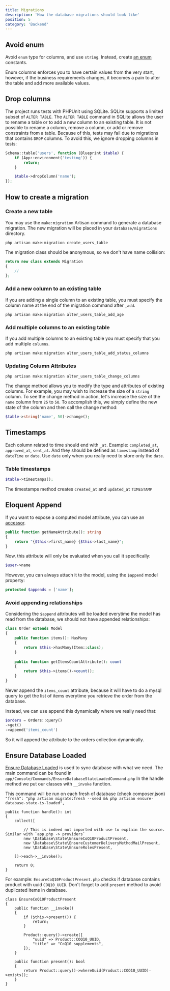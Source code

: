 ```yaml
---
title: Migrations
description: 'How the database migrations should look like'
position: 5
category: 'Backend'
---
```


## Avoid enum

Avoid `enum` type for columns, and use `string`. Instead, create [an enum](laravel-architectural#enums) constants.

Enum columns enforces you to have certain values from the very start, however, if the business requirements changes, it becomes a pain to alter the table and add more available values.

## Drop columns

The project runs tests with PHPUnit using SQLite. SQLite supports a limited subset of `ALTER TABLE`. The `ALTER TABLE` command in SQLite allows the user to rename a table or to add a new column to an existing table. It is not possible to
rename a column, remove a column, or add or remove constraints from a table. Because of this, tests may fail due to
migrations that contains `DROP` columns. To avoid this, we ignore dropping columns in tests:

```php
Schema::table('users', function (Blueprint $table) {
    if (App::environment('testing')) {
        return;
    }

    $table->dropColumn('name');
});
```

## How to create a migration

### Create a new table

You may use the `make:migration` Artisan command to generate a database migration. The new migration will be placed in
your `database/migrations` directory.

```shell
php artisan make:migration create_users_table
```

The migration class should be anonymous, so we don't have name collision:

```php
return new class extends Migration
{
    //
};
```

### Add a new column to an existing table

If you are adding a single column to an existing table, you must specify the column name at the end of the migration
command after `_add`.

```shell
php artisan make:migration alter_users_table_add_age
```

### Add multiple columns to an existing table

If you add multiple columns to an existing table you must specify that you add multiple `columns`.

```shell
php artisan make:migration alter_users_table_add_status_columns
```

### Updating Column Attributes

```shell
php artisan make:migration alter_users_table_change_columns
```

The change method allows you to modify the type and attributes of existing columns. For example, you may wish to
increase the size of a `string` column. To see the change method in action, let's increase the size of the `name` column
from `25` to `50`. To accomplish this, we simply define the new state of the column and then call the change method:

```php
$table->string('name', 50)->change();
```

## Timestamps

Each column related to time should end with `_at`. Example: `completed_at`, `approved_at`, `sent_at`. And they should be
defined as `timestamp` instead of `dateTime` or `date`. Use `date` only when you really need to store only the `date`.

### Table timestamps

```php
$table->timestamps();
```

The timestamps method creates `created_at` and `updated_at` `TIMESTAMP`

## Eloquent Append

If you want to expose a computed model attribute, you can use an [accessor](https://laravel.com/docs/master/eloquent-mutators#accessors-and-mutators). 

```php
public function getNameAttribute(): string
{
    return "{$this->first_name} {$this->last_name}";
}
```

Now, this attribute will only be evaluated when you call it specifically: 

```php
$user->name
```

However, you can always attach it to the model, using the `$append` model property:

```php
protected $appends = ['name'];
```

### Avoid appending relationships

Considering the `$append` attributes will be loaded everytime the model has read from the database, we should not have appended relationships:

```php
class Order extends Model
{
    public function items(): HasMany
    {
        return $this->hasMany(Item::class);
    }
    
    public function getItemsCountAttribute(): count
    {
        return $this->items()->count();
    }
}
```

Never append the `items_count` attribute, because it will have to do a mysql query to get the list of items everytime you retrieve the order from the database.

Instead, we can use append this dynamically where we really need that: 

```php
$orders = Orders::query()
->get()
->append('items_count')
```

So it will append the attribute to the orders collection dynamically.

## Ensure Database Loaded
[Ensure Database Loaded](https://laravel.com/docs/ensure-database-loaded) is used to sync database with what we need. The main command can be found in `app/Console/Commands/EnsureDatabaseStateLoadedCommand.php`
In the handle method we put our classes with `__invoke` function.

This command will be run on each fresh of database (check composer.json)
```"fresh": "php artisan migrate:fresh --seed && php artisan ensure-database-state-is-loaded",```

```
public function handle(): int
{
    collect([

        // This is indeed not imported with use to explain the source. Similar with `app.php -> providers`
        new \Database\State\EnsureCoQ10ProductPresent,
        new \Database\State\EnsureCustomerDeliveryMethodMailPresent,
        new \Database\State\EnsureRolesPresent,

    ])->each->__invoke();

    return 0;
}
```

For example: `EnsureCoQ10ProductPresent.php` checks if database contains product with uuid `COQ10_UUID`.
Don't forget to add `present` method to avoid duplicated items in database.

```
class EnsureCoQ10ProductPresent
{
    public function __invoke()
    {
        if ($this->present()) {
            return;
        }

        Product::query()->create([
            "uuid" => Product::COQ10_UUID,
            "title" => "CoQ10 supplements",
        ]);
    }

    public function present(): bool
    {
        return Product::query()->whereUuid(Product::COQ10_UUID)->exists();
    }
}
```
